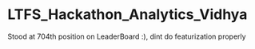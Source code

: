 # LTFS_Hackathon_Analytics_Vidhya
Stood at 704th position on LeaderBoard :), dint do featurization properly
